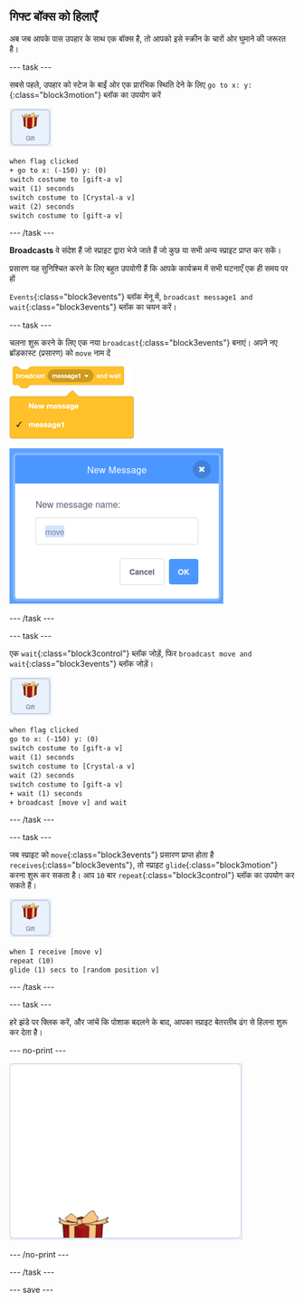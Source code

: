 ## गिफ्ट बॉक्स को हिलाएँ

अब जब आपके पास उपहार के साथ एक बॉक्स है, तो आपको इसे स्क्रीन के चारों ओर घुमाने की जरूरत है।

--- task ---

सबसे पहले, उपहार को स्टेज के बाईं ओर एक प्रारंभिक स्थिति देने के लिए `go to x: y:`{:class="block3motion"} ब्लॉक का उपयोग करें

![गिफ्ट स्प्राइट की छवि](images/gift-sprite.png)

```blocks3
when flag clicked
+ go to x: (-150) y: (0)
switch costume to [gift-a v]
wait (1) seconds
switch costume to [Crystal-a v]
wait (2) seconds
switch costume to [gift-a v]
```

--- /task ---

**Broadcasts** वे संदेश हैं जो स्प्राइट द्वारा भेजे जाते हैं जो कुछ या सभी अन्य स्प्राइट प्राप्त कर सकें।

प्रसारण यह सुनिश्चित करने के लिए बहुत उपयोगी हैं कि आपके कार्यक्रम में सभी घटनाएँ एक ही समय पर हों

`Events`{:class="block3events"} ब्लॉक मेनू में, `broadcast message1 and wait`{:class="block3events"} ब्लॉक का चयन करें।

--- task ---

चलना शुरू करने के लिए एक नया `broadcast`{:class="block3events"} बनाएं। अपने नए ब्रॉडकास्ट (प्रसारण) को `move` नाम दें

![नाम के विकल्प का विस्तार के साथ ब्रॉडकास्ट ब्लॉक दिखाने वाली छवि](images/broadcastAndWait.png)

![एक नया प्रसारण बनाने के लिए संवाद बॉक्स दिखाने वाली छवि, नाम "move" टाइप किया गया के साथ](images/new-message.png)

--- /task ---

--- task ---

एक `wait`{:class="block3control"} ब्लॉक जोड़ें, फिर `broadcast move and wait`{:class="block3events"} ब्लॉक जोड़ें।

![गिफ्ट स्प्राइट की छवि](images/gift-sprite.png)

```blocks3
when flag clicked
go to x: (-150) y: (0)
switch costume to [gift-a v]
wait (1) seconds
switch costume to [Crystal-a v]
wait (2) seconds
switch costume to [gift-a v]
+ wait (1) seconds
+ broadcast [move v] and wait
```

--- /task ---

--- task ---

जब स्प्राइट को `move`{:class="block3events"} प्रसारण प्राप्त होता है `receives`{:class="block3events"}, तो स्प्राइट `glide`{:class="block3motion"} करना शुरू कर सकता है। आप `10` बार `repeat`{:class="block3control"} ब्लॉक का उपयोग कर सकते हैं।

![गिफ्ट स्प्राइट की छवि](images/gift-sprite.png)

```blocks3
when I receive [move v]
repeat (10)
glide (1) secs to [random position v]
```

--- /task ---

--- task ---

हरे झंडे पर क्लिक करें, और जांचें कि पोशाक बदलने के बाद, आपका स्प्राइट बेतरतीब ढंग से हिलना शुरू कर देता है।

--- no-print ---

![एक एनिमेटेड जीआईएफ जो स्क्रीन के चारों ओर बेतरतीब ढंग से घूमते हुए उपहार को दिखा रहा है](images/random-motion.gif)

--- /no-print ---

--- /task ---

--- save ---


